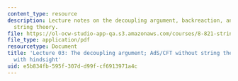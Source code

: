 ```yaml
---
content_type: resource
description: Lecture notes on the decoupling argument, backreaction, and AdS/CFT without
  string theory.
file: https://ol-ocw-studio-app-qa.s3.amazonaws.com/courses/8-821-string-theory-fall-2008/e5b834fb595f307dd99fcf6913971a4c_lecture03.pdf
file_type: application/pdf
resourcetype: Document
title: 'Lecture 03: The decoupling argument; AdS/CFT without string theory, a discovery
  with hindsight'
uid: e5b834fb-595f-307d-d99f-cf6913971a4c
---
```


